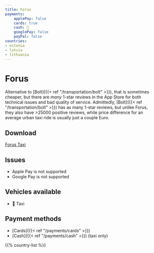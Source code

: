 ```yaml
---
title: Forus
payments:
    applePay: false
    cards: true
    cash: 🚕
    googlePay: false
    payPal: false
countries:
- estonia
- latvia
- lithuania
---
```


# Forus
Alternative to [Bolt]({{< ref "/transportation/bolt" >}}), that is sometimes cheaper, but there are _many_ 1-star reviews in the App Store for both technical issues and bad quality of service. Admittedly, [Bolt]({{< ref "/transportation/bolt" >}}) has as many 1-star reviews, but unlike Forus, they also have >25000 positive reviews, while price difference for an average urban taxi ride is usually just a couple Euro.

## Download
[Forus Taxi](https://forus.eu/) 

## Issues
- Apple Pay is not supported
- Google Pay is not supported

## Vehicles available
- 🚕 Taxi

## Payment methods
- [Cards]({{< ref "/payments/cards" >}})
- [Cash]({{< ref "/payments/cash" >}}) (taxi only)

{{% country-list %}}

